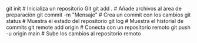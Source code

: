 git init                       # Inicializa un repositorio Git
git add .                      # Añade archivos al área de preparación
git commit -m "Mensaje"        # Crea un commit con los cambios
git status                     # Muestra el estado del repositorio
git log                        # Muestra el historial de commits
git remote add origin <URL>    # Conecta con un repositorio remoto
git push -u origin main        # Sube los cambios al repositorio remoto

